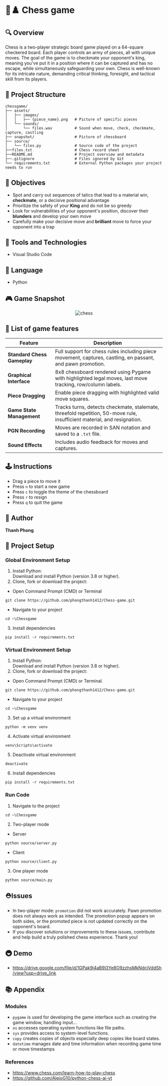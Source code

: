 # 👑♟️ Chess game

## 🔍 Overview

Chess is a two-player strategic board game played on a 64-square checkered board. Each player controls an army of pieces, all with unique moves. The goal of the game is to checkmate your opponent's king, meaning you've put it in a position where it can be captured and has no escape, while simultaneously safeguarding your own. Chess is well-known for its intricate nature, demanding critical thinking, foresight, and tactical skill from its players.


## 📁 Project Structure

```text
chessgame/
├── assets/
│   ├── images/
│   │   ├── {piece_name}.png   # Picture of specific pieces
│   └── sounds/
│       └── files.wav          # Sound when move, check, checkmate, capture, castling 
├── snapshot/                  # Picture of chessboard
├── source/
│   └── files.py               # Source code of the project
├──files.txt                   # Chess record sheet
├──README.md                   # Project overview and metadata
├──.gitignore                  # Files ignored by Git
└── requirements.txt           # External Python packages your project needs to run
```

## 📌 Objectives

- Spot and carry out sequences of tatics that lead to a material win, **checkmate**, or a decisive positional advantage
- Prioritize the safety of your **King** and do not be so greedy
- Look for vulnerabilities of your opponent's position, discover their **blunders** and develop your own move
- Carefully make your decisive move and **brilliant** move to force your opponent into a trap  


## 🧰 Tools and Technologies

- Visual Studio Code

## 📕 Language
- Python 
  

## 🎮 Game Snapshot

 <div align="center">
   <img src="snapshot/chess.png" alt="chess">
 </div>

## 📄 List of game features

| Feature                | Description |
|------------------------|-------------|
| **Standard Chess Gameplay** | Full support for chess rules including piece movement, captures, castling, en passant, and pawn promotion. |
| **Graphical Interface**     | 8x8 chessboard rendered using Pygame with highlighted legal moves, last move tracking, row/column labels. |
| **Piece Dragging**          | Enable piece dragging with highlighted valid move squares. |
| **Game State Management**   | Tracks turns, detects checkmate, stalemate, threefold repetition, 50-move rule, insufficient material, and resignation. |
| **PGN Recording**           | Moves are recorded in SAN notation and saved to a `.txt` file. |
| **Sound Effects**           | Includes audio feedback for moves and captures. |

## 🕹️ Instructions
- Drag a piece to move it
- Press `n` to start a new game
- Press `c` to toggle the theme of the chessboard
- Press `r` to resign
- Press `q` to quit the game

## 👥 Author

  **Thanh Phong**

## 🤖 Project Setup
### Global Environment Setup
1. Install Python: <br>
Download and install Python (version 3.8 or higher).
2. Clone, fork or download the project:
- Open Command Prompt (CMD) or Terminal
```
git clone https://github.com/phongthanh1412/Chess-game.git
```
- Navigate to your project
```
cd ~\Chessgame
```
3. Install dependencies
```
pip install -r requirements.txt
```
### Virtual Environment Setup
1. Install Python: <br>
Download and install Python (version 3.8 or higher).
2. Clone, fork or download the project: <br>
- Open Command Prompt (CMD) or Terminal.
```
git clone https://github.com/phongthanh1412/Chess-game.git
```
- Navigate to your project
```
cd ~\Chessgame
```
3. Set up a virtual environment
```
python -m venv venv
```
4. Activate virtual environment
```
venv\Scripts\activate
```
5. Deactivate virtual environment
```
deactivate
```
6. Install dependencies
```
pip install -r requirements.txt
```
### Run Code
1. Navigate to the project 
```
cd ~\Chessgame
```
2. Two-player mode <br>
- Server <br>
```
python source/server.py
```
- Client
```
python source/client.py
```
3. One player mode
```
python source/main.py
```
## ⛑️Issues
- In two-player mode: `promotion` did not work accurately. Pawn promotion does not always work as intended. The promotion popup appears on both sides, or the promoted piece is not updated correctly on the opponent's board.
- If you discover solutions or improvements to these issues, contribute and help build a truly polished chess experience. Thank you!
## 🚇 Demo
- https://drive.google.com/file/d/1GPak9i4aB9l3Ye8O9zzhsMkNdcjVddSh/view?usp=drive_link
## 📚 Appendix 
### Modules
- `pygame` is used for developing the game interface such as creating the game window, handling input...
- `os` accesses operating system functions like file paths.
- `sys` provides access to system-level functions.
- `copy` creates copies of objects especially deep copies like board states.
- `datetime` manages date and time information when recording game time or move timestamps
### References
- https://www.chess.com/learn-how-to-play-chess
- https://github.com/AlejoG10/python-chess-ai-yt
